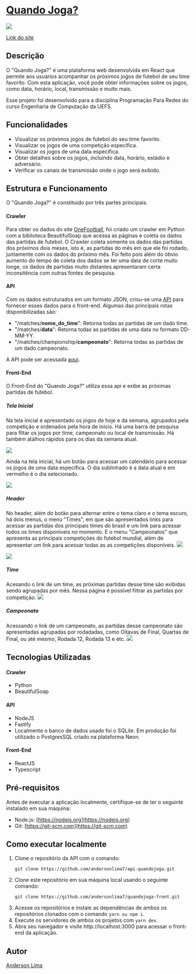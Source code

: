 
# [Quando Joga?](https://quandojoga-front.vercel.app)

![](https://i.ibb.co/tMVzV2c/logotipo.png)

[Link do site](https://quandojoga-front.vercel.app)

## Descrição

O "Quando Joga?" é uma plataforma web desenvolvida em React que permite aos usuários acompanhar os próximos jogos de futebol de seu time favorito. Com esta aplicação, você pode obter informações sobre os jogos, como data, horário, local, transmissão e muito mais.

Esse projeto foi desenvolvido para a disciplina Programação Para Redes do curso Engenharia de Computação da UEFS.

## Funcionalidades

- Visualizar os próximos jogos de futebol do seu time favorito.
- Visualizar os jogos de uma competição específica.
- Visualizar os jogos de uma data específica. 
- Obter detalhes sobre os jogos, incluindo data, horário, estádio e adversário.
- Verificar os canais de transmissão onde o jogo será exibido.



## Estrutura e Funcionamento

O "Quando Joga?" é constituido por três partes principais.
 #### Crawler
Para obter os dados do site [OneFootball](https://onefootball.com/), foi criado um crawler em Python com a biblioteca BeautifulSoap que acessa as páginas e coleta os dados das partidas de futebol. O Crawler coleta somente os dados das partidas dos próximos dois meses, isto é, as partidas do mês em que ele foi rodado, juntamente com os dados do próximo mês. Foi feito pois além do óbvio aumento do tempo de coleta dos dados se ter uma data de corte muito longe, os dados de partidas muito distantes apresentaram certa inconsitência com outras fontes de pesquisa.

#### API
Com os dados estruturados em um formato JSON, criou-se uma [API](https://github.com/andersonlima7/api-quandojoga) para fornecer esses dados para o front-end. Algumas das principais rotas disponibilizadas são:

- "/matches/**nome_do_time**": Retorna todas as partidas de um dado time.
- "/matches/**data**": Retorna todas as partidas de uma data no formato DD-MM-YY.
- "/matches/championship/**campeonato**": Retorna todas as partidas de um dado campeonato.

A API pode ser acessada [aqui](https://github.com/andersonlima7/api-quandojoga).


#### Front-End 
O Front-End do "Quando Joga?" utiliza essa api e exibe as próximas partidas de futebol. 

#####  Tela Inicial
Na tela inicial é apresentado os jogos de hoje e da semana, agrupados pela competição e ordenados pela hora de inicio. Há uma barra de pesquisa para filtar os jogos por time, campeonato ou local de transmissão. Há também atalhos rápidos para os dias da semana atual.

![](https://i.ibb.co/5sFtbJq/home.png)

Ainda na tela inicial, há um botão para acessar um calendário para acessar os jogos de uma data específica. O dia sublinhado é a data atual e em vermelho é o dia selecionado.

![](https://i.ibb.co/6NdMC5F/home-calendar.png)

##### Header

No header, além do botão para alternar entre o tema claro e o tema escuro, há dois menus, o menu "Times", em que são apresentados links para acessar as partidas dos principais times do brasil e um link para acessar todos os times disponíveis no momento. E o menu "Campeonatos" que apresenta as principais competições do futebol mundial, além de apresentar um link para acessar todas as as competições disponíveis.
![](https://i.ibb.co/Mg9Wh3X/header-teams.png)

![](https://i.ibb.co/XCvxj6n/header-championships.png)

##### Time

Acesando o link de um time, as próximas partidas desse time são exibidas sendo agrupadas por mês. Nessa página é possível filtrar as partidas por competição.
![](https://i.ibb.co/58h0Z9B/team.png)

##### Campeonato
Acessando o link de um campeonato, as partidas desse campeonato são apresentadas agrupadas por rodadadas, como Oitavas de Final, Quartas de Final, ou até mesmo, Rodada 12,  Rodada 13 e etc. 
![](https://i.ibb.co/CQWNYJD/championship.png)

## Tecnologias Utilizadas

#### Crawler
- Python
- BeautifulSoap

#### API
- NodeJS
- Fastify
- Localmente o banco de dados usado foi o SQLite. Em produção foi utilizado o PostgresSQL criado na plataforma Neon.

#### Front-End
- ReactJS
- Typescript


## Pré-requisitos

Antes de executar a aplicação localmente, certifique-se de ter o seguinte instalado em sua máquina:

- Node.js: [https://nodejs.org](https://nodejs.org) 
- Git: [https://git-scm.com](https://git-scm.com)

## Como executar localmente

1. Clone o repositório da API com o comando:
	````
	git clone https://github.com/andersonlima7/api-quandojoga.git
	````
2. Clone este repositório em sua máquina local usando o seguinte comando:
	````
	git clone https://github.com/andersonlima7/quandojoga-front.git
	````
3. Acesse os repositórios e instale as dependências de ambos os repositórios clonados com o comando `yarn ou npm i`.
4. Execute os servidores de ambos os projetos com `yarn dev`.
5. Abra seu navegador e visite http://localhost:3000 para acessar o front-end da aplicação.


## Autor 
[Anderson Lima](https://github.com/andersonlima7)
	
	

